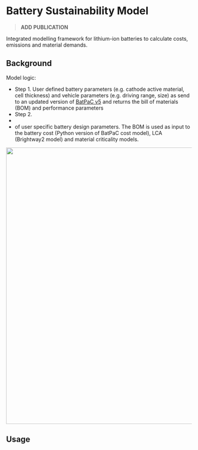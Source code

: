 # Battery Sustainability Model
> **ADD PUBLICATION**


Integrated modelling framework for lithium-ion batteries to calculate costs, emissions and material demands.

## Background

Model logic:
* Step 1. User defined battery parameters (e.g. cathode active material, cell thickness) and vehicle parameters (e.g. driving range, size) as send to an updated version of [BatPaC v5](https://www.anl.gov/cse/batpac-model-software) and returns the bill of materials (BOM) and performance parameters
* Step 2. 
*  
*    of user specific battery design parameters. The BOM is used as input to the battery cost (Python version of BatPaC cost model), LCA (Brightway2 model) and material criticality models. <br>


<p align="center">
<img src="https://github.com/jbaars2/Batt_Sust_Model/blob/main/docs/battery_model_overview.jpg" width="750">
</p>


## Usage

